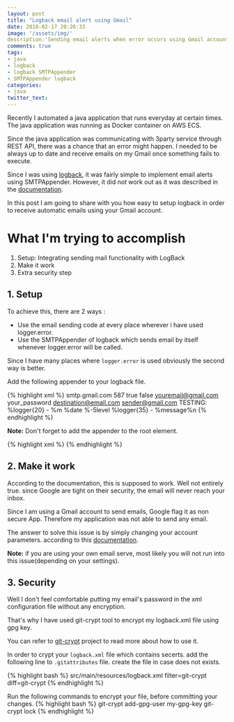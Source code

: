 ```yaml
---
layout: post
title: "Logback email alert using Gmail"
date: 2018-02-17 20:26:33
image: '/assets/img/'
description:'Sending email alerts when error occurs using Gmail account and Logback'
comments: true
tags:
- java
- logback
- logback SMTPAppender
- SMTPAppender logback
categories:
- java
twitter_text:
---
```


Recently I automated a java application that runs everyday at certain times. The java application was running as Docker container on AWS ECS.

Since the java application was communicating with 3party service through REST API, there was a chance that an error might happen. I needed to be always up to date and receive emails on my Gmail once something fails to execute.
  
Since I was using [logback](https://logback.qos.ch/), it was fairly simple to implement email alerts using SMTPAppender. However, it did not work out as it was described in the [documentation](https://logback.qos.ch/manual/appenders.html#gmailSTARTTLS).
  
In this post I am going to share with you how easy to setup logback in order to receive automatic emails using your Gmail account. 


# What I'm trying to accomplish

1. Setup: Integrating sending mail functionality with LogBack
2. Make it work
3. Extra security step

## 1. Setup

To achieve this, there are 2 ways :
- Use the email sending code at every place wherever i have used logger.error.
- Use the SMTPAppender of logback which sends email by itself whenever logger.error will be called.

Since I have many places where `logger.error` is used obviously the second way is better.

Add the following appender to your logback file.

{% highlight xml %}
<appender name="EMAIL" class="ch.qos.logback.classic.net.SMTPAppender">
    <smtpHost>smtp.gmail.com</smtpHost>
    <smtpPort>587</smtpPort>
    <STARTTLS>true</STARTTLS>
    <asynchronousSending>false</asynchronousSending>
    <username>youremail@gmail.com</username>
    <password>your_password</password>
    <to>destination@email.com</to>
    <from>sender@gmail.com</from>
    <subject>TESTING: %logger{20} - %m</subject>
    <layout class="ch.qos.logback.classic.PatternLayout">
        <pattern>%date %-5level %logger{35} - %message%n</pattern>
    </layout>
</appender>
{% endhighlight %} 
   
<b>Note:</b> Don't forget to add the appender to the root element.

{% highlight xml %}
<root level="DEBUG">
    <appender-ref ref="EMAIL" />
</root>
{% endhighlight %} 

## 2. Make it work

According to the documentation, this is supposed to work. Well not entirely true. since Google are tight on their security, the email will never reach your inbox.

Since I am using a Gmail account to send emails, Google flag it as non secure App. Therefore my application was not able to send any email.

The answer to solve this issue is by simply changing your account parameters. according to this [documentation](https://support.google.com/accounts/answer/6010255).

<b>Note:</b> if you are using your own email serve, most likely you will not run into this issue(depending on your settings).

## 3. Security

Well I don't feel comfortable putting my email's password in the xml configuration file without any encryption. 

That's why I have used git-crypt tool to encrypt my logback.xml file using gpg key.

You can refer to [git-crypt](https://github.com/AGWA/git-crypt) project to read more about how to use it.

In order to crypt your `logback.xml` file which contains secerts. add the following line to `.gitattributes` file. create the file in case does not exists.

{% highlight bash %}
src/main/resources/logback.xml filter=git-crypt diff=git-crypt
{% endhighlight %}

Run the following commands to encrypt your file, before committing your changes.
{% highlight bash %}
git-crypt add-gpg-user my-gpg-key
git-crypt lock
{% endhighlight %}
